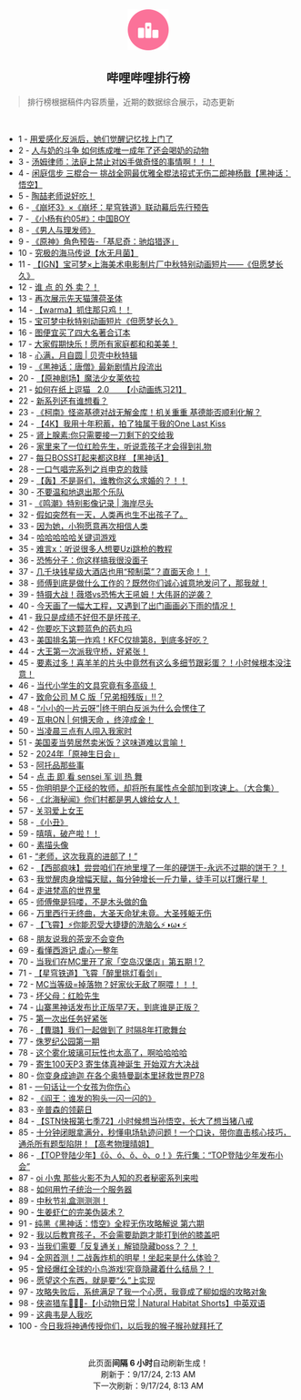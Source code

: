 <div align="center">
    <img src="./assets/icon_rank.png" alt="logo" />
    <h2>哔哩哔哩排行榜</h>
</div>

> 排行榜根据稿件内容质量，近期的数据综合展示，动态更新

<br />

<ul><li><span>1 - <a href=https://www.bilibili.com/BV1gptKehEbD>用爱感化反派后，她们觉醒记忆找上门了</a></span></li><li><span>2 - <a href=https://www.bilibili.com/BV1QStFe2EjW>人与奶的斗争&nbsp;如何练成唯一成年了还会喝奶的动物</a></span></li><li><span>3 - <a href=https://www.bilibili.com/BV1HH42ebEpQ>汤姆律师：法庭上禁止对凶手做奇怪的事情啊！！！</a></span></li><li><span>4 - <a href=https://www.bilibili.com/BV15EtgeUEaD>闲庭信步&nbsp;三棍合一&nbsp;挑战全网最优雅全棍法招式无伤二郎神杨戬【黑神话：悟空】</a></span></li><li><span>5 - <a href=https://www.bilibili.com/BV1dutKeuESD>陶喆老师说好吃！</a></span></li><li><span>6 - <a href=https://www.bilibili.com/BV1MMtueqEfP>《崩坏3》×《崩坏：星穹铁道》联动幕后先行预告</a></span></li><li><span>7 - <a href=https://www.bilibili.com/BV1GjtKeeEJv>《小杨有约05#》：中国BOY</a></span></li><li><span>8 - <a href=https://www.bilibili.com/BV1eLtKeNEgw>《男人与理发师》</a></span></li><li><span>9 - <a href=https://www.bilibili.com/BV14btKexECe>《原神》角色预告-「基尼奇：驰焰猎逐」</a></span></li><li><span>10 - <a href=https://www.bilibili.com/BV1ma4seGEMM>究极的海马传说【水无月菌】</a></span></li><li><span>11 - <a href=https://www.bilibili.com/BV1XXtPecEse>【IGN】宝可梦×上海美术电影制片厂中秋特别动画短片——《但愿梦长久》</a></span></li><li><span>12 - <a href=https://www.bilibili.com/BV1z1tKeyEkw>谁&nbsp;点&nbsp;的&nbsp;外&nbsp;卖？！</a></span></li><li><span>13 - <a href=https://www.bilibili.com/BV1WxtFePE3r>再次展示先天猫薄荷圣体</a></span></li><li><span>14 - <a href=https://www.bilibili.com/BV19etNeAEda>【warma】抓住那只鸡！！</a></span></li><li><span>15 - <a href=https://www.bilibili.com/BV1Df4neMEk5>宝可梦中秋特别动画短片《但愿梦长久》</a></span></li><li><span>16 - <a href=https://www.bilibili.com/BV1PK4be2E9c>图便宜买了四大名著合订本</a></span></li><li><span>17 - <a href=https://www.bilibili.com/BV1ky4meaEpg>大家假期快乐！愿所有家庭都和和美美！</a></span></li><li><span>18 - <a href=https://www.bilibili.com/BV1ZytPeiE4n>心满，月自圆&nbsp;|&nbsp;贝壳中秋特辑</a></span></li><li><span>19 - <a href=https://www.bilibili.com/BV14G42evEqs>《黑神话：唐僧》最新剧情片段流出</a></span></li><li><span>20 - <a href=https://www.bilibili.com/BV1U34qe5Ei7>【原神剧场】魔法少女莱依拉</a></span></li><li><span>21 - <a href=https://www.bilibili.com/BV1X9tPe8ExT>如何在纸上逗猫&nbsp;&nbsp;&nbsp;2.0&nbsp;&nbsp;&nbsp;&nbsp;&nbsp;&nbsp;【小动画练习21】</a></span></li><li><span>22 - <a href=https://www.bilibili.com/BV159tKeuEYb>新系列还有谁想看？</a></span></li><li><span>23 - <a href=https://www.bilibili.com/BV1fX4BeNEdm>《柯南》怪盗基德对战无解金库！机关重重&nbsp;基德能否顺利化解？</a></span></li><li><span>24 - <a href=https://www.bilibili.com/BV1pX4be5EJ3>【4K】我用十年积蓄，拍了独属于我的One&nbsp;Last&nbsp;Kiss</a></span></li><li><span>25 - <a href=https://www.bilibili.com/BV1ZR4meREAP>肾上腺素:你只需要接一刀剩下的交给我</a></span></li><li><span>26 - <a href=https://www.bilibili.com/BV1mdtFekEnq>家里来了一位红脸先生，听说乖孩子才会得到礼物</a></span></li><li><span>27 - <a href=https://www.bilibili.com/BV1of44eaEFj>每只BOSS打起来都这B样&nbsp;【黑神话】</a></span></li><li><span>28 - <a href=https://www.bilibili.com/BV1JU4oeDEP6>一口气唱完系列之肖申克的救赎</a></span></li><li><span>29 - <a href=https://www.bilibili.com/BV1QFtTePEDo>【轰】不是哥们，谁教你这么求婚的？！！</a></span></li><li><span>30 - <a href=https://www.bilibili.com/BV1tBtAeQESV>不要温和地退出那个乐队</a></span></li><li><span>31 - <a href=https://www.bilibili.com/BV1wztKeUEBM>《鸣潮》特别影像记录&nbsp;|&nbsp;海岸尽头</a></span></li><li><span>32 - <a href=https://www.bilibili.com/BV1UotweSE1f>假如突然有一天，人类再也生不出孩子了。</a></span></li><li><span>33 - <a href=https://www.bilibili.com/BV1HZtNe2EhM>因为她，小狗愿意再次相信人类</a></span></li><li><span>34 - <a href=https://www.bilibili.com/BV1dmtPevEan>哈哈哈哈哈关键词游戏</a></span></li><li><span>35 - <a href=https://www.bilibili.com/BV1uWtKefEJ3>难言x：听说很多人想要Uzi跳枪的教程</a></span></li><li><span>36 - <a href=https://www.bilibili.com/BV1Z54feQE7L>恐怖分子：你这样搞我很没面子</a></span></li><li><span>37 - <a href=https://www.bilibili.com/BV1cW4ZeoEuY>几千块钱星级大酒店也用“预制菜”？直面天命！！</a></span></li><li><span>38 - <a href=https://www.bilibili.com/BV1fUtMeJEQn>师傅到底是做什么工作的？既然你们诚心诚意地发问了，那我就！</a></span></li><li><span>39 - <a href=https://www.bilibili.com/BV1fPpEeaETk>特摄大战！薇塔vs恐怖大王吼姆！大伟哥的逆袭？</a></span></li><li><span>40 - <a href=https://www.bilibili.com/BV1iZ4meXETg>今天画了一幅大工程，又遇到了出门画画必下雨的情况！</a></span></li><li><span>41 - <a href=https://www.bilibili.com/BV11VtTesEQh>我只是成绩不好但不是坏孩子.</a></span></li><li><span>42 - <a href=https://www.bilibili.com/BV1pUtceTEws>你要吃下这颗蓝色的药丸吗</a></span></li><li><span>43 - <a href=https://www.bilibili.com/BV1eo41e1EkH>美国排名第一炸鸡！KFC仅排第8，到底多好吃？</a></span></li><li><span>44 - <a href=https://www.bilibili.com/BV1Qs4meLEJJ>大王第一次派我守桥，好紧张！</a></span></li><li><span>45 - <a href=https://www.bilibili.com/BV1KR4ZeiEqJ>要素过多！喜羊羊的片头中竟然有这么多细节跟彩蛋？！小时候根本没注意！</a></span></li><li><span>46 - <a href=https://www.bilibili.com/BV1eH44eoE9z>当代小学生的文具究竟有多高级！</a></span></li><li><span>47 - <a href=https://www.bilibili.com/BV19741eGEEm>致命公司&nbsp;M&nbsp;C&nbsp;版「兄弟相残版」!!？</a></span></li><li><span>48 - <a href=https://www.bilibili.com/BV1qE4beqERc>“小小的一片云呀”|终于明白反派为什么会愣住了</a></span></li><li><span>49 - <a href=https://www.bilibili.com/BV1zG4mesEg5>瓦电ON&nbsp;|&nbsp;何惧天命&nbsp;，终淬成金！</a></span></li><li><span>50 - <a href=https://www.bilibili.com/BV1g548eFExz>当凌晨三点有人闯入我家时</a></span></li><li><span>51 - <a href=https://www.bilibili.com/BV1ds4beYE4g>美国麦当劳居然卖米饭？这味道难以言喻！</a></span></li><li><span>52 - <a href=https://www.bilibili.com/BV1HE4depEtz>2024年「原神生日会」</a></span></li><li><span>53 - <a href=https://www.bilibili.com/BV15ftMeCEGw>阿托品那些事</a></span></li><li><span>54 - <a href=https://www.bilibili.com/BV1pH42ebEsL>点&nbsp;击&nbsp;即&nbsp;看&nbsp;sensei&nbsp;军&nbsp;训&nbsp;热&nbsp;舞</a></span></li><li><span>55 - <a href=https://www.bilibili.com/BV1Cp4UeiEq6>你明明是个正经的牧师，却将所有属性点全部加到攻速上。（大合集）</a></span></li><li><span>56 - <a href=https://www.bilibili.com/BV1zg4fesEZw>《北海秘闻》你们村都是男人嫁给女人！</a></span></li><li><span>57 - <a href=https://www.bilibili.com/BV1nM4feoE6q>关羽爱上女王</a></span></li><li><span>58 - <a href=https://www.bilibili.com/BV1hztNefEsZ>《小丑》</a></span></li><li><span>59 - <a href=https://www.bilibili.com/BV1qatTeGELA>嘻嘻，破产啦！！</a></span></li><li><span>60 - <a href=https://www.bilibili.com/BV1M8tMeYE59>素描头像</a></span></li><li><span>61 - <a href=https://www.bilibili.com/BV1rN4feZEtp>“老师，这次我真的进部了！”</a></span></li><li><span>62 - <a href=https://www.bilibili.com/BV1xgtNeSEPK>【西部疯味】尝尝咱们在地里埋了一年的硬饼干-永远不过期的饼干？！</a></span></li><li><span>63 - <a href=https://www.bilibili.com/BV1Ck4feYEA3>我觉醒肉身增幅天赋，每分钟增长一斤力量，徒手可以打爆行星！</a></span></li><li><span>64 - <a href=https://www.bilibili.com/BV1KV4ZeeE1v>走进梵高的世界里</a></span></li><li><span>65 - <a href=https://www.bilibili.com/BV1sm4bemEih>师傅俺是犸喽，不是木头做的鱼</a></span></li><li><span>66 - <a href=https://www.bilibili.com/BV1E3tgeWExh>万里西行无终曲，大圣天命犹未竟。大圣残躯无伤</a></span></li><li><span>67 - <a href=https://www.bilibili.com/BV1TstPenECD>【飞霄】⚡你能忍受大捷捷的洗脑么⚡◑ω◐️⚡</a></span></li><li><span>68 - <a href=https://www.bilibili.com/BV1KH4te2Ezo>朋友说我的茶宠不会变色</a></span></li><li><span>69 - <a href=https://www.bilibili.com/BV1C7tTeQE4N>看懂西游记&nbsp;虐心一整年</a></span></li><li><span>70 - <a href=https://www.bilibili.com/BV1yEtuefEbs>当我们在MC里开了家「空岛汉堡店」第五期&nbsp;!？</a></span></li><li><span>71 - <a href=https://www.bilibili.com/BV1DrtNetEEE>【星穹铁道】飞霄「醉里挑灯看剑」</a></span></li><li><span>72 - <a href=https://www.bilibili.com/BV1rm4me8EBC>MC当等级=掉落物？好家伙无敌了啊喂！！！</a></span></li><li><span>73 - <a href=https://www.bilibili.com/BV1oCtPeTE1X>坏父母：红脸先生</a></span></li><li><span>74 - <a href=https://www.bilibili.com/BV1SRtFeVEuz>山寨黑神话发布比正版早7天，到底谁是正版？</a></span></li><li><span>75 - <a href=https://www.bilibili.com/BV1rk4peoEZh>第一次出任务好紧张</a></span></li><li><span>76 - <a href=https://www.bilibili.com/BV1Vk4ZeyEJB>【曹璐】我们一起做到了&nbsp;时隔8年打歌舞台</a></span></li><li><span>77 - <a href=https://www.bilibili.com/BV1EY4UefE69>侏罗纪公园第一期</a></span></li><li><span>78 - <a href=https://www.bilibili.com/BV1nFtKeLEmJ>这个雾化玻璃可玩性也太高了，啊哈哈哈哈</a></span></li><li><span>79 - <a href=https://www.bilibili.com/BV1EU4oeDERB>寄生100天P3&nbsp;寄生体真神诞生&nbsp;开始双方大决战</a></span></li><li><span>80 - <a href=https://www.bilibili.com/BV1vZtMeGEwS>你变身成迪迦&nbsp;在各个奥特曼副本里拯救世界P78</a></span></li><li><span>81 - <a href=https://www.bilibili.com/BV1Aw4mewEjK>一句话让一个女孩为你伤心</a></span></li><li><span>82 - <a href=https://www.bilibili.com/BV1omtKeGE6S>《阎王：谁发的狗头一闪一闪的》</a></span></li><li><span>83 - <a href=https://www.bilibili.com/BV1BbtTe5EBs>辛普森的领薪日</a></span></li><li><span>84 - <a href=https://www.bilibili.com/BV1Hx4UeeEJ2>【STN快报第七季72】小时候想当孙悟空，长大了想当猪八戒</a></span></li><li><span>85 - <a href=https://www.bilibili.com/BV14YtMehEsT>十分钟闭眼拿满分，秒懂电场轨迹问题！一个口诀，带你直击核心技巧，通杀所有题型陷阱！【高考物理晴姐】</a></span></li><li><span>86 - <a href=https://www.bilibili.com/BV1GZtKeiEbG>【TOP登陆少年】《ō、ó、ǒ、ò、o！》先行集：“TOP登陆少年发布小会”</a></span></li><li><span>87 - <a href=https://www.bilibili.com/BV1G3tPeFEQt>oi&nbsp;小鬼&nbsp;那些火影不为人知的忍者秘密系列来啦</a></span></li><li><span>88 - <a href=https://www.bilibili.com/BV1rQ44eTE85>如何用竹子统治一个服务器</a></span></li><li><span>89 - <a href=https://www.bilibili.com/BV1zw4nejEXm>中秋节礼盒测测测！</a></span></li><li><span>90 - <a href=https://www.bilibili.com/BV1ku4beCEVW>生姜虾仁的完美伪装术？</a></span></li><li><span>91 - <a href=https://www.bilibili.com/BV1cx4WetEVT>纯黑《黑神话：悟空》全程无伤攻略解说&nbsp;第六期</a></span></li><li><span>92 - <a href=https://www.bilibili.com/BV1Cq41ebEG4>我以后教育孩子，不会需要助跑才能打到他的膝盖吧</a></span></li><li><span>93 - <a href=https://www.bilibili.com/BV1sRtTe4ENb>当我们需要「反复通关」解锁隐藏boss？？！</a></span></li><li><span>94 - <a href=https://www.bilibili.com/BV17e42eHEws>全网首测！二战轰炸机的明星！坐起来是什么体验？</a></span></li><li><span>95 - <a href=https://www.bilibili.com/BV1En4keCE9e>曾经爆红全球的小鸟游戏!究竟隐藏着什么结局？！</a></span></li><li><span>96 - <a href=https://www.bilibili.com/BV1uAtNesE7N>愿望这个东西，就是要“么”上实现</a></span></li><li><span>97 - <a href=https://www.bilibili.com/BV11e41ehEx6>攻略失败后，系统满足了我一个心愿，我竟成了柳如烟的攻略对象</a></span></li><li><span>98 - <a href=https://www.bilibili.com/BV1Kp48e9E3k>侠盗猎车🦡🐍🚓-【小动物日常&nbsp;|&nbsp;Natural&nbsp;Habitat&nbsp;Shorts】中英双语</a></span></li><li><span>99 - <a href=https://www.bilibili.com/BV1oUtKerEBK>这典韦是人我吃</a></span></li><li><span>100 - <a href=https://www.bilibili.com/BV1u3tuevEcv>今日我将神通传授你们，以后我的猴子猴孙就拜托了</a></span></li></ul>

<br />

<p align=center>此页面<strong>间隔 6 小时</strong>自动刷新生成！<br>刷新于：9/17/24, 2:13 AM<br>下一次刷新：9/17/24, 8:13 AM</p>